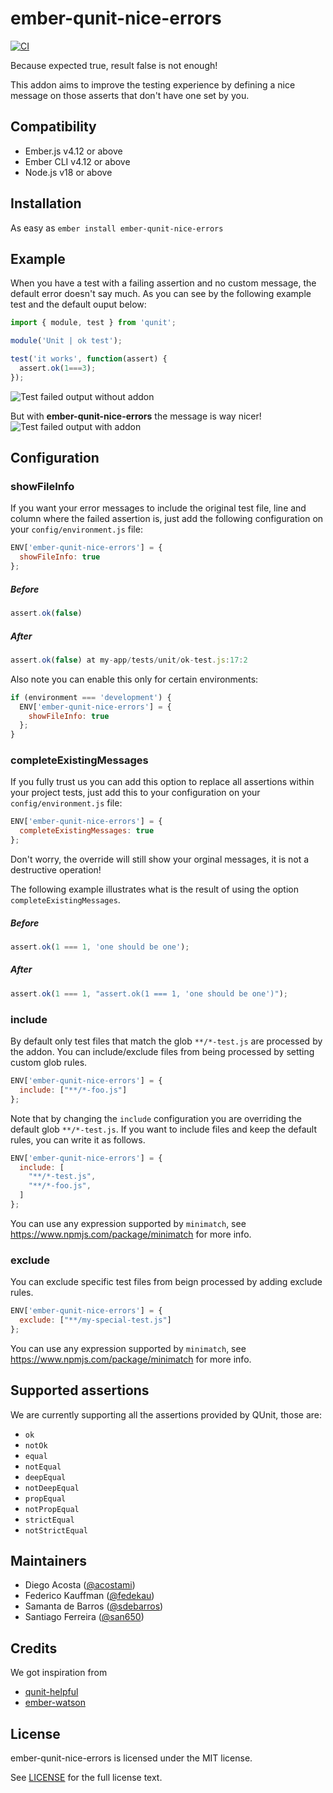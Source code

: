 # ember-qunit-nice-errors
[![CI](https://github.com/adopted-ember-addons/ember-qunit-nice-errors/actions/workflows/ci.yml/badge.svg)](https://github.com/adopted-ember-addons/ember-qunit-nice-errors/actions/workflows/ci.yml)

Because expected true, result false is not enough!

This addon aims to improve the testing experience by defining a nice
message on those asserts that don't have one set by you.

 ## Compatibility

 - Ember.js v4.12 or above
 - Ember CLI v4.12 or above
 - Node.js v18 or above

## Installation

As easy as `ember install ember-qunit-nice-errors`

## Example

When you have a test with a failing assertion and no custom message, the default error doesn't say much.
As you can see by the following example test and the default ouput below:

```js
import { module, test } from 'qunit';

module('Unit | ok test');

test('it works', function(assert) {
  assert.ok(1===3);
});
```
![Test failed output without addon](https://github.com/wyeworks/ember-qunit-nice-errors/raw/gh-pages/images/before.png)

But with **ember-qunit-nice-errors** the message is way nicer!
![Test failed output with addon](https://github.com/wyeworks/ember-qunit-nice-errors/raw/gh-pages/images/after.png)

## Configuration

### showFileInfo

If you want your error messages to include the original test file, line and column where the failed assertion is, just add the following configuration on your `config/environment.js` file:

```js
ENV['ember-qunit-nice-errors'] = {
  showFileInfo: true
};
```

##### Before
```js
assert.ok(false)
```

##### After
```js
assert.ok(false) at my-app/tests/unit/ok-test.js:17:2
```

Also note you can enable this only for certain environments:

```js
if (environment === 'development') {
  ENV['ember-qunit-nice-errors'] = {
    showFileInfo: true
  };
}
```

### completeExistingMessages

If you fully trust us you can add this option to replace all assertions within your project tests, just add this to your configuration on your `config/environment.js` file:

```js
ENV['ember-qunit-nice-errors'] = {
  completeExistingMessages: true
};
```

Don't worry, the override will still show your orginal messages, it is not a destructive operation!

The following example illustrates what is the result of using the option `completeExistingMessages`.

##### Before
```js
assert.ok(1 === 1, 'one should be one');
```

##### After
```js
assert.ok(1 === 1, "assert.ok(1 === 1, 'one should be one')");
```

### include

By default only test files that match the glob `**/*-test.js` are processed by the
addon. You can include/exclude files from being processed by setting custom glob
rules.

```js
ENV['ember-qunit-nice-errors'] = {
  include: ["**/*-foo.js"]
};
```

Note that by changing the `include` configuration you are overriding the default
glob `**/*-test.js`. If you want to include files and keep the default rules,
you can write it as follows.

```js
ENV['ember-qunit-nice-errors'] = {
  include: [
    "**/*-test.js",
    "**/*-foo.js",
  ]
};
```

You can use any expression supported by `minimatch`, see https://www.npmjs.com/package/minimatch for more info.

### exclude

You can exclude specific test files from beign processed by adding exclude
rules.

```js
ENV['ember-qunit-nice-errors'] = {
  exclude: ["**/my-special-test.js"]
};
```

You can use any expression supported by `minimatch`, see https://www.npmjs.com/package/minimatch for more info.

## Supported assertions

We are currently supporting all the assertions provided by QUnit, those are:

* `ok`
* `notOk`
* `equal`
* `notEqual`
* `deepEqual`
* `notDeepEqual`
* `propEqual`
* `notPropEqual`
* `strictEqual`
* `notStrictEqual`


## Maintainers

- Diego Acosta ([@acostami](https://github.com/acostami))
- Federico Kauffman ([@fedekau](https://github.com/fedekau))
- Samanta de Barros ([@sdebarros](https://github.com/sdebarros))
- Santiago Ferreira ([@san650](https://github.com/san650))

## Credits

We got inspiration from

- [qunit-helpful](https://github.com/bahmutov/qunit-helpful)
- [ember-watson](https://github.com/abuiles/ember-watson)

## License

ember-qunit-nice-errors is licensed under the MIT license.

See [LICENSE](./LICENSE.md) for the full license text.
